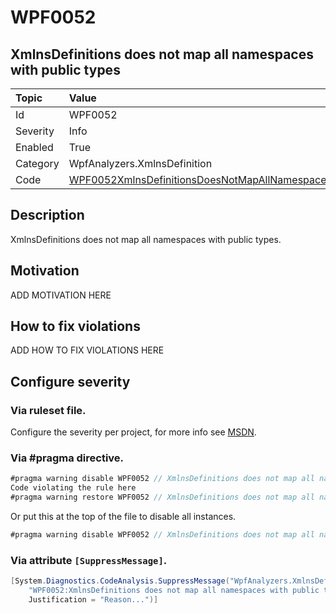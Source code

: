 # WPF0052
## XmlnsDefinitions does not map all namespaces with public types

| Topic    | Value
| :--      | :--
| Id       | WPF0052
| Severity | Info
| Enabled  | True
| Category | WpfAnalyzers.XmlnsDefinition
| Code     | [WPF0052XmlnsDefinitionsDoesNotMapAllNamespaces](https://github.com/DotNetAnalyzers/WpfAnalyzers/blob/master/WpfAnalyzers/WPF0052XmlnsDefinitionsDoesNotMapAllNamespaces.cs)

## Description

XmlnsDefinitions does not map all namespaces with public types.

## Motivation

ADD MOTIVATION HERE

## How to fix violations

ADD HOW TO FIX VIOLATIONS HERE

<!-- start generated config severity -->
## Configure severity

### Via ruleset file.

Configure the severity per project, for more info see [MSDN](https://msdn.microsoft.com/en-us/library/dd264949.aspx).

### Via #pragma directive.
```C#
#pragma warning disable WPF0052 // XmlnsDefinitions does not map all namespaces with public types
Code violating the rule here
#pragma warning restore WPF0052 // XmlnsDefinitions does not map all namespaces with public types
```

Or put this at the top of the file to disable all instances.
```C#
#pragma warning disable WPF0052 // XmlnsDefinitions does not map all namespaces with public types
```

### Via attribute `[SuppressMessage]`.

```C#
[System.Diagnostics.CodeAnalysis.SuppressMessage("WpfAnalyzers.XmlnsDefinition", 
    "WPF0052:XmlnsDefinitions does not map all namespaces with public types", 
    Justification = "Reason...")]
```
<!-- end generated config severity -->